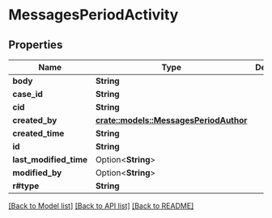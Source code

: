 # MessagesPeriodActivity

## Properties

Name | Type | Description | Notes
------------ | ------------- | ------------- | -------------
**body** | **String** |  |
**case_id** | **String** |  |
**cid** | **String** |  |
**created_by** | [**crate::models::MessagesPeriodAuthor**](messages.Author.md) |  |
**created_time** | **String** |  |
**id** | **String** |  |
**last_modified_time** | Option<**String**> |  | [optional]
**modified_by** | Option<**String**> |  | [optional]
**r#type** | **String** |  |

[[Back to Model list]](./README.md#documentation-for-models) [[Back to API list]](./README.md#documentation-for-api-endpoints) [[Back to README]](../README.md)

